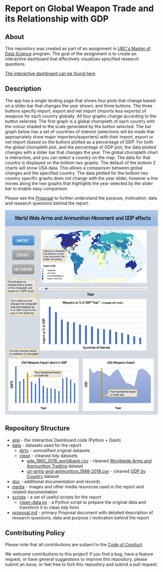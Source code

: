 # Report on Global Weapon Trade and its Relationship with GDP

## About
This repository was created as part of an assignment in [UBC's Master of Data Science](https://masterdatascience.ubc.ca/) program. The goal of the assignment is to create an interactive dashboard that effectively visualizes specified research questions.

[The interactive dashboard can be found here](https://world-wide-weapons-report.herokuapp.com/)

## Description 

The app has a single landing page that shows four plots that change based on a slider bar that changes the year shown, and three buttons. The three buttons specify import, export and net import (imports less exports) of weapons for each country globally.  All four graphs change according to the button selected. The first graph is a global choropleth of each country with the colour shaded to the scale generated by the button selected. The bar graph below has a set of countries of interest (selections will be made that appropriately show major importers/exporters) with their import, export or net import (based on the button) plotted as a percentage of GDP. For both the global choropleth plot, and the percentage of GDP plot, the data plotted changes with a slider bar that changes the year. The global choropleth chart is interactive, and you can select a country on the map. The data for that country is displayed on the bottom two graphs. The default of the bottom 2 charts will show USA data. This allows a comparison between global changes and the specified country. The data plotted for the bottom two country specific graphs does not change with the year slider, however a line moves along the two graphs that highlights the year selected by the slider bar to enable easy comparison.

Please see the [Proposal](proposal.md) to further understand the purpose, motivation, data and research questions behind the report.

![](media/World_Weapons_App_Sketch-1.png)

## Repository Structure
- [app](app) - the interactive Dashboard code (Python + Dash)
- [data](data) - datasets used for the report
    - [dirty](data/dirty) - unmodified original datasets
    - [clean](data/clean) - cleaned tidy datasets
        - [gdp_1960_2018_worldbank.csv](data/clean/gdp_1960_2018_worldbank.csv) - cleaned [Worldwide Arms and Ammunition Trading](http://data.un.org/Data.aspx?d=ComTrade&f=_l1Code%3a93) dataset
        - [un-arms-and-ammunition_1988-2018.csv](data/clean/un-arms-and-ammunition_1988-2018.csv) - cleaned [GDP by Country](https://data.worldbank.org/indicator/NY.GDP.MKTP.CD) dataset
- [doc](doc) - additional documentation and records
- [media](media) - images and other media resources used in the report and related documentation
- [scripts](scripts) - a set of useful scripts for the report
    - [clean-data.py](scripts/clean-data.py) - a Python script to prepare the original data and transform it to clean tidy form
- [proposal.md](proposal.md) - primary Proposal document with detailed description of research questions, data and purpose / motivation behind the report   

## Contributing Policy
Please note that all contributions are subject to the [Code of Conduct]('CODE_OF_CONDUCT.md').

We welcome contributions to this project! If you find a bug, have a feature request, or have general suggestions to improve this repository, please submit an issue, or feel free to fork this repository and submit a pull request.
